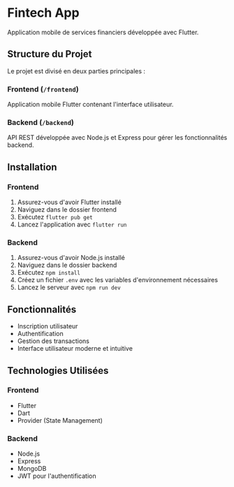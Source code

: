 # Fintech App

Application mobile de services financiers développée avec Flutter.

## Structure du Projet

Le projet est divisé en deux parties principales :

### Frontend (`/frontend`)
Application mobile Flutter contenant l'interface utilisateur.

### Backend (`/backend`)
API REST développée avec Node.js et Express pour gérer les fonctionnalités backend.

## Installation

### Frontend
1. Assurez-vous d'avoir Flutter installé
2. Naviguez dans le dossier frontend
3. Exécutez `flutter pub get`
4. Lancez l'application avec `flutter run`

### Backend
1. Assurez-vous d'avoir Node.js installé
2. Naviguez dans le dossier backend
3. Exécutez `npm install`
4. Créez un fichier `.env` avec les variables d'environnement nécessaires
5. Lancez le serveur avec `npm run dev`

## Fonctionnalités

- Inscription utilisateur
- Authentification
- Gestion des transactions
- Interface utilisateur moderne et intuitive

## Technologies Utilisées

### Frontend
- Flutter
- Dart
- Provider (State Management)

### Backend
- Node.js
- Express
- MongoDB
- JWT pour l'authentification
